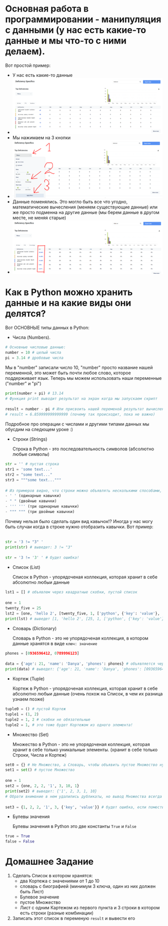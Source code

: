 # Основная работа в программировании - манипуляция с данными (у нас есть какие-то данные и мы что-то с ними делаем).

Вот простой пример:
- У нас есть какие-то данные
- ![](./images/image%20(31).png?raw=true)
- Мы нажимаем на 3 кнопки
- ![](./images/image%20(32).png?raw=true)
- Данные поменялись. Это могло быть все что угодно, математические вычесления 
(меняем существующие данные) или же просто подменна на другие данные 
(мы берем данные в другом месте, не меняя старые)
- ![](./images/image%20(33).png?raw=true)

# Как в Python можно хранить данные и на какие виды они делятся?

Вот ОСНОВНЫЕ типы данных в Python:

- Числа (Numbers).
```python 
# Основные числовые данные:
number = 10 # целый числа
pi = 3.14 # дробовые числа
```

Мы в "number" записали число 10, "number" просто название нашей переменной, это может быть 
почти любое слово, которое поддерживает язык. Теперь мы можем использовать наши переменные ("number" и "pi")

```python 
print(number + pi) # 13.14
# Функция print выводит результат на экран когда мы запускаем скрипт

result = number - pi # Или присвоить нашей переменой результат вычисления. 
# result = 6.859999999999999 (почему так происходит, пока не важно)
```

Подробное про операции с числами и другими типами данных мы обусдим на следющем уроке :)

- Строки (Strings)

    Строка в Python - это последовательность символов (абсолютно любые символы)
```python 
str = '' # пустая строка
str1 = 'some text...'
str2 = "some text..."
str3 = """some text..."""

# Из примеров видно, что строки можно объявлять несколькими способами, c помощью: 
- ' ' (одинарные кавычки)
- " " (двойные кавычки)
- ''' ''' (три одинарные кавычки)
- """ """ (три двойные кавычки)
```

Почему нельзя было сделать один вид кавычок!? Иногда у нас могу быть случаи
когда в строке нужно отобразить кавычки. Вот пример:

```python 

str = '3 != "3" '
print(str) # выведет: 3 != "3"

str = '3 != '3' ' # будет ошибка!
```

- Список (List)
    
    Список в Python - упорядоченая коллекция, которая хранит в себе абсолютно любыи данные

```python 
lst1 = [] # объявлем через квадратные скобки, пустой список

one = 1
twenty_five = 25
lst2 = [one, 'hello 2', [twenty_five, 1, ['python', {'key': 'value'}, 'abc']], twenty_five]
print(lst) # выведет [1, 'hello 2', [25, 1, ['python', {'key': 'value'}, 'abc']], 25]
```

- Словарь (Dictionary)

    Словарь в Python - это не упорядоченая коллекция, в котором данные хранятся в виде `ключ: значение`

```python
phones = [0936596412, 0789996123]

data = {'age': 21, 'name': 'Danya', 'phones': phones} # объявляется через фигурные скобки
print(data) # выведет: {'age': 21, 'name': 'Danya', 'phones': [0936596412, 0789996123]}
```

- Кортеж (Tuple)

    Кортеж в Python - упорядоченая коллекция, которая хранит в себе абсолютно любыи данные 
  (очень похож на Список, в чем их разница узнаем позже)

```python 
tuple0 = () # пустой Кортеж
tuple1 = (1, 2) 
tuple2 = 1, 2 # скобки не обязательные
tuple2 = 1, # это тоже будет Кортежом из одного элемента!
```

- Множество (Set)

    Множество в Python - это не упорядоченая коллекция, которая хранит в себе только уникальные элементы.
  (хранит в себе только Строки, Числа и Кортеж)

```python 
set0 = {} # Не Множество, а Словарь, чтобы объявить пустое Множество нужно использовать функцию set() 
set1 = set() # пустое Множество 

one = 1
set2 = {one, 2, 2, '1', 3, 10, 1}
print(set2) # выведет: {'1', 2, 3, 1, 10}
# Обрати внимание в нем удалились дубликаты, но вывод Множества всегда будет в случайном порядке

set3 = {1, 2, 2, '1', 3, {'key', 'value'}} # будет ошибка, если поместить, например Словарь
```

- Булевы значения

    Булевы значения в Python это две константы `True` и `False`

```python 
true = True
false = False
```

# Домашнее Задание

1) Сделать Список в котором хранятся:
   - два Кортежа с значениями от 1 до 10
   - словарь с биографией (минимум 3 ключа, один из них должен быть Лист)
   - Булевое значение
   - пустое Множество
   - Лист с одним Картежом из первого пункта и 3 строки в котором есть строки (разные комбинации)
2) Записать этот список в переменую `result` и вывести его
